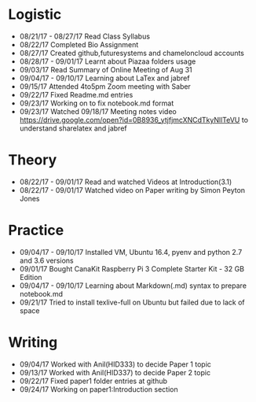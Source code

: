 # Logistic

* 08/21/17 - 08/27/17  Read Class Syllabus
* 08/22/17  Completed Bio Assignment
* 08/27/17  Created github,futuresystems and chameloncloud accounts
* 08/28/17 - 09/01/17  Learnt about Piazaa folders usage
* 09/03/17  Read Summary of Online Meeting of Aug 31
* 09/04/17 - 09/10/17 Learning about LaTex and jabref
* 09/15/17 Attended 4to5pm Zoom meeting with Saber
* 09/22/17 Fixed Readme.md entries
* 09/23/17 Working on to fix notebook.md format
* 09/23/17 Watched 09/18/17 Meeting notes video https://drive.google.com/open?id=0B8936_ytjfjmcXNCdTkyNllTeVU to understand sharelatex and jabref

# Theory

* 08/22/17 - 09/01/17 Read and watched Videos at Introduction(3.1)
* 08/22/17 - 09/01/17 Watched video on Paper writing by Simon Peyton Jones 

# Practice

* 09/04/17 - 09/10/17  Installed VM, Ubuntu 16.4, pyenv and python 2.7 and 3.6 versions
* 09/01/17 Bought CanaKit Raspberry Pi 3 Complete Starter Kit - 32 GB Edition 
* 09/04/17 - 09/10/17  Learning about Markdown(.md) syntax to prepare notebook.md
* 09/21/17 Tried to install texlive-full on Ubuntu but failed due to lack of space

# Writing

* 09/04/17 Worked with Anil(HID333) to decide Paper 1 topic
* 09/13/17 Worked with Anil(HID337) to decide Paper 2 topic
* 09/22/17 Fixed paper1 folder entries at github
* 09/24/17 Working on paper1:Introduction section


